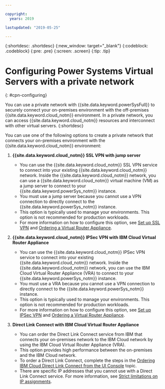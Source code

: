```yaml
---

copyright:
  years: 2019

lastupdated: "2019-05-25"

---
```


{:shortdesc: .shortdesc}
{:new_window: target="_blank"}
{:codeblock: .codeblock}
{:pre: .pre}
{:screen: .screen}
{:tip: .tip}

# Configuring Power Systems Virtual Servers with a private network
{: #cpn-configuring}

You can use a private network with {{site.data.keyword.powerSysFull}} to securely connect your on-premises environment with the off-premises {{site.data.keyword.cloud_notm}} environment. In a private network, you can access {{site.data.keyword.cloud_notm}} resources and interconnect with other virtual servers.
{:shortdesc}

You can use one of the following options to create a private network that connects your on-premises environment with the {{site.data.keyword.cloud_notm}} environment:

1. **{{site.data.keyword.cloud_notm}} SSL VPN with jump server**
   * You can use the {{site.data.keyword.cloud_notm}} SSL VPN service to connect into your existing {{site.data.keyword.cloud_notm}} network. Inside the {{site.data.keyword.cloud_notm}} network, you can use a {{site.data.keyword.cloud_notm}} virtual machine (VM) as a jump server to connect to your {{site.data.keyword.powerSys_notm}} instance.
   * You must use a jump server because you cannot use a VPN connection to directly connect to the {{site.data.keyword.powerSys_notm}} instance.
   * This option is typically used to manage your environments. This option is not recommended for production workloads.
   * For more information on how to configure this option, see [Set up SSL VPN](/docs/infrastructure/iaas-vpn?topic=VPN-setup-ssl-vpn-connections) and [Ordering a Virtual Router Appliance](/docs/infrastructure/virtual-router-appliance?topic=virtual-router-appliance-getting-started#order-vra).

2. **{{site.data.keyword.cloud_notm}} IPSec VPN with IBM Cloud Virtual Router Appliance**
   * You can use the {{site.data.keyword.cloud_notm}} IPSec VPN service to connect into your existing {{site.data.keyword.cloud_notm}} network. Inside the {{site.data.keyword.cloud_notm}} network, you can use the IBM Cloud Virtual Router Appliance (VRA) to connect to your {{site.data.keyword.powerSys_notm}} instance.
   * You must use a VRA because you cannot use a VPN connection to directly connect to the {{site.data.keyword.powerSys_notm}} instance.
   * This option is typically used to manage your environments. This option is not recommended for production workloads.
   * For more information on how to configure this option, see [Set up IPSec VPN](/docs/infrastructure/iaas-vpn?topic=VPN-setup-ipsec-vpn) and [Ordering a Virtual Router Appliance](/docs/infrastructure/virtual-router-appliance?topic=virtual-router-appliance-getting-started#order-vra).

3. **Direct Link Connect with IBM Cloud Virtual Router Appliance**
   * You can order the Direct Link Connect service from IBM that connects your on-premises network to the IBM Cloud network by using the IBM Cloud Virtual Router Appliance (VRA).
   * This option provides high performance between the on-premises and the IBM Cloud network.
   * To order a Direct Link Connect, complete the steps in the [Ordering IBM Cloud Direct Link Connect from the UI Console](/docs/infrastructure/power-iaas?topic=power-iaas-ordering-direct-link-connect) topic.
   * There are specific IP addresses that you cannot use with a Direct Link Connect service. For more information, see [Strict limitations on IP assignments](/docs/infrastructure/direct-link?topic=direct-link-configure-ibm-cloud-direct-link#strict-limitations-on-ip-assignments).
